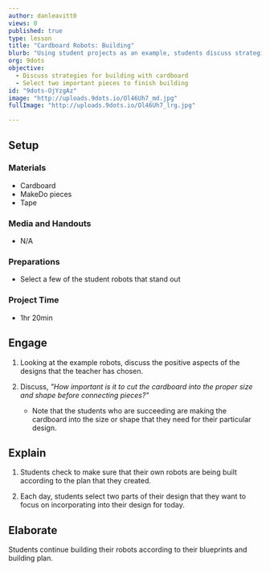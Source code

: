 ```yaml
---
author: danleavitt0
views: 0
published: true
type: lesson
title: "Cardboard Robots: Building"
blurb: "Using student projects as an example, students discuss strategies for successfully building their robot and put them into practice. Students demonstrate learning by creating a fully formed robot."
org: 9dots
objective: 
  - Discuss strategies for building with cardboard
  - Select two important pieces to finish building
id: "9dots-OjYzgAz"
image: "http://uploads.9dots.io/Ol46Uh7_md.jpg"
fullImage: "http://uploads.9dots.io/Ol46Uh7_lrg.jpg"

---
```


## Setup

### Materials 

- Cardboard
- MakeDo pieces
- Tape

### Media and Handouts

- N/A

### Preparations

- Select a few of the student robots that stand out

### Project Time 

- 1hr 20min

## Engage

1. Looking at the example robots, discuss the positive aspects of the designs that the teacher has chosen. 

2. Discuss, _"How important is it to cut the cardboard into the proper size and shape before connecting pieces?"_
	- Note that the students who are succeeding are making the cardboard into the size or shape that they need for their particular design.

## Explain

1. Students check to make sure that their own robots are being built according to the plan that they created. 

2. Each day, students select two parts of their design that they want to focus on incorporating into their design for today.

## Elaborate
Students continue building their robots according to their blueprints and building plan.
